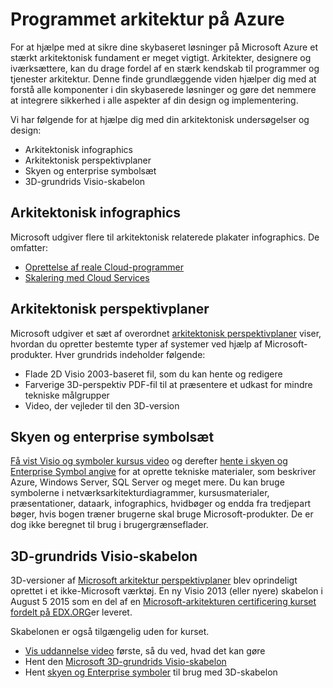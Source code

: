 <properties
   pageTitle="Programmet arkitektur på Azure | Microsoft Azure"
   description=" Denne artikel kan hjælpe dig med at forstå og tjenester arkitekturen på Azure at gøre det nemmere at integrere sikkerhed i design og implementering. "
   services="security"
   documentationCenter="na"
   authors="TomShinder"
   manager="MBaldwin"
   editor="TomSh"/>

<tags
   ms.service="security"
   ms.devlang="na"
   ms.topic="article"
   ms.tgt_pltfrm="na"
   ms.workload="na"
   ms.date="08/09/2016"
   ms.author="terrylan"/>

# <a name="application-architecture-on-azure"></a>Programmet arkitektur på Azure

For at hjælpe med at sikre dine skybaseret løsninger på Microsoft Azure et stærkt arkitektonisk fundament er meget vigtigt. Arkitekter, designere og iværksættere, kan du drage fordel af en stærk kendskab til programmer og tjenester arkitektur. Denne finde grundlæggende viden hjælper dig med at forstå alle komponenter i din skybaserede løsninger og gøre det nemmere at integrere sikkerhed i alle aspekter af din design og implementering.

Vi har følgende for at hjælpe dig med din arkitektonisk undersøgelser og design:

- Arkitektonisk infographics
- Arkitektonisk perspektivplaner
- Skyen og enterprise symbolsæt
- 3D-grundrids Visio-skabelon

## <a name="architectural-infographics"></a>Arkitektonisk infographics

Microsoft udgiver flere til arkitektonisk relaterede plakater infographics. De omfatter:

- [Oprettelse af reale Cloud-programmer](https://azure.microsoft.com/documentation/infographics/building-real-world-cloud-apps/)
- [Skalering med Cloud Services](https://azure.microsoft.com/documentation/infographics/cloud-services/)

## <a name="architectural-blueprints"></a>Arkitektonisk perspektivplaner

Microsoft udgiver et sæt af overordnet [arkitektonisk perspektivplaner](http://aka.ms/azblueprints) viser, hvordan du opretter bestemte typer af systemer ved hjælp af Microsoft-produkter.
Hver grundrids indeholder følgende:

- Flade 2D Visio 2003-baseret fil, som du kan hente og redigere
- Farverige 3D-perspektiv PDF-fil til at præsentere et udkast for mindre tekniske målgrupper
- Video, der vejleder til den 3D-version

## <a name="cloud-and-enterprise-symbol-set"></a>Skyen og enterprise symbolsæt

[Få vist Visio og symboler kursus video](http://aka.ms/CnESymbolsVideo) og derefter [hente i skyen og Enterprise Symbol angive](http://aka.ms/CnESymbols) for at oprette tekniske materialer, som beskriver Azure, Windows Server, SQL Server og meget mere. Du kan bruge symbolerne i netværksarkitekturdiagrammer, kursusmaterialer, præsentationer, dataark, infographics, hvidbøger og endda fra tredjepart bøger, hvis bogen træner brugerne skal bruge Microsoft-produkter. De er dog ikke beregnet til brug i brugergrænseflader.

## <a name="3d-blueprint-visio-template"></a>3D-grundrids Visio-skabelon

3D-versioner af [Microsoft arkitektur perspektivplaner](http://aka.ms/azblueprints) blev oprindeligt oprettet i et ikke-Microsoft værktøj. En ny Visio 2013 (eller nyere) skabelon i August 5 2015 som en del af en [Microsoft-arkitekturen certificering kurset fordelt på EDX.ORG](../architecture-overview.md#microsoft-architecture-certification-course)er leveret.

Skabelonen er også tilgængelig uden for kurset.

- [Vis uddannelse video](http://aka.ms/3dBlueprintTemplateVideo) første, så du ved, hvad det kan gøre
- Hent den [Microsoft 3D-grundrids Visio-skabelon](http://aka.ms/3DBlueprintTemplate)
- Hent [skyen og Enterprise symboler](../architecture-overview.md#drawing-symbol-and-icon-sets) til brug med 3D-skabelon
